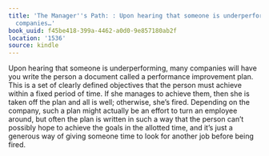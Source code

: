 ```yaml
---
title: 'The Manager''s Path: : Upon hearing that someone is underperforming, many
  companies…'
book_uuid: f45be418-399a-4462-a0d0-9e857180ab2f
location: '1536'
source: kindle
---
```


Upon hearing that someone is underperforming, many companies will have you write the person a document called a performance improvement plan. This is a set of clearly defined objectives that the person must achieve within a fixed period of time. If she manages to achieve them, then she is taken off the plan and all is well; otherwise, she’s fired. Depending on the company, such a plan might actually be an effort to turn an employee around, but often the plan is written in such a way that the person can’t possibly hope to achieve the goals in the allotted time, and it’s just a generous way of giving someone time to look for another job before being fired.